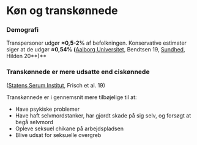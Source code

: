 # Køn og transkønnede

### Demografi

Transpersoner udgør **≈0,5-2%** af befolkningen. Konservative estimater siger at de udgør **≈0,54% (**[Aalborg Universitet](https://www.kristeligt-dagblad.dk/danmark/ganske-faa-ser-sig-selv-som-transkoennede), Bendtsen 19, [Sundhed](https://www.sundhed.dk/borger/patienthaandbogen/sundhedsoplysning/lgbt/transkoennethed--koensinkongruens/), Hilden 20**)**

### Transkønnede er mere udsatte end ciskønnede

([Statens Serum Institut](https://files.projektsexus.dk/2019-10-26\_SEXUS-rapport\_2017-2018.pdf), Frisch et al. 19)

Transkønnede er i gennemsnit mere tilbøjelige til at:

* Have psykiske problemer
* Have haft selvmordstanker, har gjordt skade på sig selv, og forsøgt at begå selvmord
* Opleve seksuel chikane på arbejdspladsen
* Blive udsat for seksuelle overgreb

